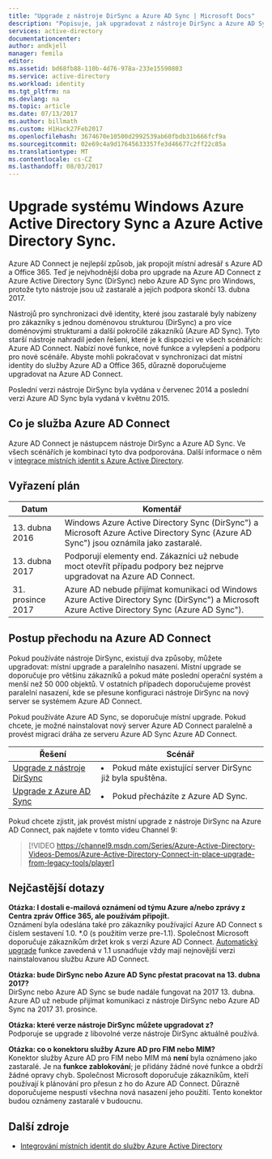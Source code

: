 ```yaml
---
title: "Upgrade z nástroje DirSync a Azure AD Sync | Microsoft Docs"
description: "Popisuje, jak upgradovat z nástroje DirSync a Azure AD Sync Azure AD Connect."
services: active-directory
documentationcenter: 
author: andkjell
manager: femila
editor: 
ms.assetid: bd68fb88-110b-4d76-978a-233e15590803
ms.service: active-directory
ms.workload: identity
ms.tgt_pltfrm: na
ms.devlang: na
ms.topic: article
ms.date: 07/13/2017
ms.author: billmath
ms.custom: H1Hack27Feb2017
ms.openlocfilehash: 3674670e10500d2992539ab60fbdb31b666fcf9a
ms.sourcegitcommit: 02e69c4a9d17645633357fe3d46677c2ff22c85a
ms.translationtype: MT
ms.contentlocale: cs-CZ
ms.lasthandoff: 08/03/2017
---
```

# <a name="upgrade-windows-azure-active-directory-sync-and-azure-active-directory-sync"></a>Upgrade systému Windows Azure Active Directory Sync a Azure Active Directory Sync.
Azure AD Connect je nejlepší způsob, jak propojit místní adresář s Azure AD a Office 365. Teď je nejvhodnější doba pro upgrade na Azure AD Connect z Azure Active Directory Sync (DirSync) nebo Azure AD Sync pro Windows, protože tyto nástroje jsou už zastaralé a jejich podpora skončí 13. dubna 2017.

Nástrojů pro synchronizaci dvě identity, které jsou zastaralé byly nabízeny pro zákazníky s jednou doménovou strukturou (DirSync) a pro více doménovými strukturami a další pokročilé zákazníků (Azure AD Sync). Tyto starší nástroje nahradil jeden řešení, které je k dispozici ve všech scénářích: Azure AD Connect. Nabízí nové funkce, nové funkce a vylepšení a podporu pro nové scénáře. Abyste mohli pokračovat v synchronizaci dat místní identity do služby Azure AD a Office 365, důrazně doporučujeme upgradovat na Azure AD Connect.

Poslední verzi nástroje DirSync byla vydána v červenec 2014 a poslední verzi Azure AD Sync byla vydaná v květnu 2015.

## <a name="what-is-azure-ad-connect"></a>Co je služba Azure AD Connect
Azure AD Connect je nástupcem nástroje DirSync a Azure AD Sync. Ve všech scénářích je kombinací tyto dva podporována. Další informace o něm v [integrace místních identit s Azure Active Directory](active-directory-aadconnect.md).

## <a name="deprecation-schedule"></a>Vyřazení plán
| Datum | Komentář |
| --- | --- |
| 13. dubna 2016 |Windows Azure Active Directory Sync (DirSync") a Microsoft Azure Active Directory Sync (Azure AD Sync") jsou oznámila jako zastaralé. |
| 13. dubna 2017 |Podporují elementy end. Zákazníci už nebude moct otevřít případu podpory bez nejprve upgradovat na Azure AD Connect. |
|31. prosince 2017|Azure AD nebude přijímat komunikaci od Windows Azure Active Directory Sync (DirSync") a Microsoft Azure Active Directory Sync (Azure AD Sync").

## <a name="how-to-transition-to-azure-ad-connect"></a>Postup přechodu na Azure AD Connect
Pokud používáte nástroje DirSync, existují dva způsoby, můžete upgradovat: místní upgrade a paralelního nasazení. Místní upgrade se doporučuje pro většinu zákazníků a pokud máte poslední operační systém a menší než 50 000 objektů. V ostatních případech doporučujeme provést paralelní nasazení, kde se přesune konfiguraci nástroje DirSync na nový server se systémem Azure AD Connect.

Pokud používáte Azure AD Sync, se doporučuje místní upgrade. Pokud chcete, je možné nainstalovat nový server Azure AD Connect paralelně a provést migraci dráha ze serveru Azure AD Sync Azure AD Connect.

| Řešení | Scénář |
| --- | --- |
| [Upgrade z nástroje DirSync](active-directory-aadconnect-dirsync-upgrade-get-started.md) |<li>Pokud máte existující server DirSync již byla spuštěna.</li> |
| [Upgrade z Azure AD Sync](active-directory-aadconnect-upgrade-previous-version.md) |<li>Pokud přecházíte z Azure AD Sync.</li> |

Pokud chcete zjistit, jak provést místní upgrade z nástroje DirSync na Azure AD Connect, pak najdete v tomto videu Channel 9:

> [!VIDEO https://channel9.msdn.com/Series/Azure-Active-Directory-Videos-Demos/Azure-Active-Directory-Connect-in-place-upgrade-from-legacy-tools/player]
>
>

## <a name="faq"></a>Nejčastější dotazy
**Otázka: I dostali e-mailová oznámení od týmu Azure a/nebo zprávy z Centra zpráv Office 365, ale používám připojit.**  
Oznámení byla odeslána také pro zákazníky používající Azure AD Connect s číslem sestavení 1.0. \*.0 (s použitím verze pre-1.1). Společnost Microsoft doporučuje zákazníkům držet krok s verzí Azure AD Connect. [Automatický upgrade](active-directory-aadconnect-feature-automatic-upgrade.md) funkce zavedená v 1.1 usnadňuje vždy mají nejnovější verzi nainstalovanou službu Azure AD Connect.

**Otázka: bude DirSync nebo Azure AD Sync přestat pracovat na 13. dubna 2017?**  
DirSync nebo Azure AD Sync se bude nadále fungovat na 2017 13. dubna.  Azure AD už nebude přijímat komunikaci z nástroje DirSync nebo Azure AD Sync na 2017 31. prosince.

**Otázka: které verze nástroje DirSync můžete upgradovat z?**  
Podporuje se upgrade z libovolné verze nástroje DirSync aktuálně používá.

**Otázka: co o konektoru služby Azure AD pro FIM nebo MIM?**  
Konektor služby Azure AD pro FIM nebo MIM má **není** byla oznámeno jako zastaralé. Je na **funkce zablokování**; je přidány žádné nové funkce a obdrží žádné opravy chyb. Společnost Microsoft doporučuje zákazníkům, kteří používají k plánování pro přesun z ho do Azure AD Connect. Důrazně doporučujeme nespustí všechna nová nasazení jeho použití. Tento konektor budou oznámeny zastaralé v budoucnu.

## <a name="additional-resources"></a>Další zdroje
* [Integrování místních identit do služby Azure Active Directory](active-directory-aadconnect.md)
